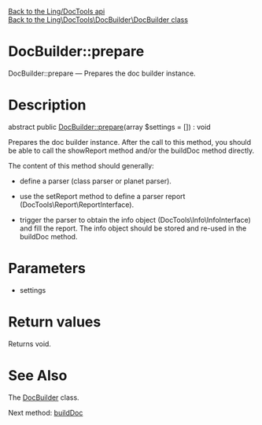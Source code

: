 [Back to the Ling/DocTools api](https://github.com/lingtalfi/DocTools/blob/master/doc/api/Ling/DocTools.md)<br>
[Back to the Ling\DocTools\DocBuilder\DocBuilder class](https://github.com/lingtalfi/DocTools/blob/master/doc/api/Ling/DocTools/DocBuilder/DocBuilder.md)


DocBuilder::prepare
================



DocBuilder::prepare — Prepares the doc builder instance.




Description
================


abstract public [DocBuilder::prepare](https://github.com/lingtalfi/DocTools/blob/master/doc/api/Ling/DocTools/DocBuilder/DocBuilder/prepare.md)(array $settings = []) : void




Prepares the doc builder instance.
After the call to this method, you should be able to call the showReport method and/or
the buildDoc method directly.

The content of this method should generally:

- define a parser (class parser or planet parser).
- use the setReport method to define a parser report (DocTools\Report\ReportInterface).

- trigger the parser to obtain the info object (DocTools\Info\InfoInterface) and fill the report.
     The info object should be stored and re-used in the buildDoc method.




Parameters
================


- settings

    


Return values
================

Returns void.








See Also
================

The [DocBuilder](https://github.com/lingtalfi/DocTools/blob/master/doc/api/Ling/DocTools/DocBuilder/DocBuilder.md) class.

Next method: [buildDoc](https://github.com/lingtalfi/DocTools/blob/master/doc/api/Ling/DocTools/DocBuilder/DocBuilder/buildDoc.md)<br>

